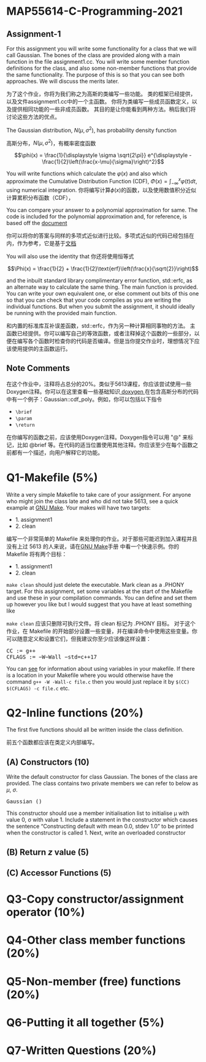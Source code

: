 # MAP55614-C-Programming-2021
## Assignment-1 <a name="Assignment-1"></a>
For this assignment you will write some functionality for a class that we will call Gaussian. 
The bones of the class are provided along with a main function in the file assignment1.cc. 
You will write some member function definitions for the class, and also some non-member functions that provide the same functionality. 
The purpose of this is so that you can see both approaches. We will discuss the merits later.

为了这个作业，你将为我们称之为高斯的类编写一些功能。
类的框架已经提供，以及文件assignment1.cc中的一个主函数。
你将为类编写一些成员函数定义，以及提供相同功能的一些非成员函数。
其目的是让你能看到两种方法。稍后我们将讨论这些方法的优点。

The Gaussian distribution, $N (μ, σ^2)$, has probability density function

高斯分布，$N(μ, σ^2)$，有概率密度函数

$$\phi(x) = \frac{1}{\displaystyle \sigma \sqrt{2\pi}} e^{\displaystyle -\frac{1}{2}\left(\frac{x-\mu}{\sigma}\right)^2}$$

You will write functions which calculate the $φ(x)$ and also which approximate
the Cumulative Distribution Function (CDF), $Φ(x) = \int_{-\infty}^{x} φ(t)dt$, using numerical integration. 
你将编写计算$\phi(x)$的函数，以及使用数值积分近似计算累积分布函数（CDF），

You can compare your answer to a polynomial approximation for same. The code is included for the polynomial approximation and, for reference, is based off the <a href="http://finmod.co.za/Better%20Approximations%20To%20Cumulative%20Normal%20Functions.pdf.
">document</a>

你可以将你的答案与同样的多项式近似进行比较。多项式近似的代码已经包括在内，作为参考，它是基于<a href="http://finmod.co.za/Better%20Approximations%20To%20Cumulative%20Normal%20Functions.pdf.
">文档</a>

You will also use the identity that
你还将使用恒等式

$$\Phi(x) = \frac{1}{2} + \frac{1}{2}\text{erf}\left(\frac{x}{\sqrt{2}}\right)$$

and the inbuilt standard library complimentary error function, std::erfc, as an alternate way to calculate the same thing.
The main function is provided. You can write your own equivalent one, or else comment out bits of this one so that you can check that your code compiles as you are writing the individual functions. But when you submit the assignment, it should ideally be running with the provided main function.

和内置的标准库互补误差函数，std::erfc，作为另一种计算相同事物的方法。
主函数已经提供。你可以编写自己的等效函数，或者注释掉这个函数的一些部分，以便在编写各个函数时检查你的代码是否编译。但是当你提交作业时，理想情况下应该使用提供的主函数运行。

## Note Comments <a name="Comments"></a>

<p>在这个作业中，注释将占总分的20%。类似于5613课程，你应该尝试使用一些Doxygen注释。你可以在这里查看一些基础知识<a href = "http://doxygen.nl/manual/docblocks.html"> doxygen </a>
在包含高斯分布的代码中有一个例子：Gaussian::cdf_poly。例如，你可以包括以下指令
<ul>
<li><code>\brief</code></li>
<li><code>\param</code></li>
<li><code>\return</code></li>
</ul>
</p>

<p>在你编写的函数之前，应该使用Doxygen注释。Doxygen指令可以用 "@" 来标记，比如 @brief 等。在代码的适当位置使用其他注释。你应该至少在每个函数之前都有一个描述，向用户解释它的功能。</p>

# Q1-Makefile (5%)

Write a very simple Makefile to take care of your assignment. For anyone who might join the class late and who did not take 5613, see a quick example at <a href = "https://www.gnu.org/software/make/manual/html_node/Simple-Makefile.html">GNU Make</a>. 
Your makes will have two targets:
<ul>
    <li>1. assignment1</li> 
    <li>2. clean</li>
</ul>

编写一个非常简单的 Makefile 来处理你的作业。对于那些可能迟到加入课程并且没有上过 5613 的人来说，请在<a href = "https://www.gnu.org/software/make/manual/html_node/Simple-Makefile.html">GNU Make</a>手册 中看一个快速示例。你的 Makefile 将有两个目标：
<ul>
    <li>1. assignment1</li> 
    <li>2. clean</li>
</ul>

<code>make clean</code> 
should just delete the executable. Mark clean as a .PHONY target.
For this assignment, set some variables at the start of the Makefile and use these in your compilation commands. You can define and set them up however you like but I would suggest that you have at least something like

<code>make clean</code> 应该只删除可执行文件。将 clean 标记为 .PHONY 目标。
对于这个作业，在 Makefile 的开始部分设置一些变量，并在编译命令中使用这些变量。你可以随意定义和设置它们，但我建议你至少应该像这样设置：

<pre>
CC := g++
CFLAGS := −W−Wall −std=c++17
</pre>

You can <a href = "https://www.gnu.org/software/make/manual/html_node/Reference.html">see</a> for information about using variables in your makefile. If there is a location
in your Makefile where you would otherwise have the command 
<code>g++ -W -Wall-c file.c</code> 
then you would just replace it by <code>$(CC) $(CFLAGS) -c file.c</code>
etc.


# Q2-Inline functions (20%)
The first five functions should all be written inside the class definition.

前五个函数都应该在类定义内部编写。


## (A) Constructors (10)

Write the default constructor for class Gaussian. The bones of the class are provided. The class contains two private members we can refer to below as $μ$, $σ$.

<pre>
Gaussian ()
</pre>


<p>This constructor should use a member initialisation list to initialise μ with value 0, σ with value 1. Include a statement in the constructor which causes the sentence “Constructing default with mean 0.0, stdev 1.0” to be printed when the constructor is called 1.
Next, write an overloaded constructor
</p>

## (B) Return $z$ value (5)

## (C) Accessor Functions (5)

# Q3-Copy constructor/assignment operator (10%)

# Q4-Other class member functions (20%)

# Q5-Non-member (free) functions (20%)

# Q6-Putting it all together (5%)

# Q7-Written Questions (20%)